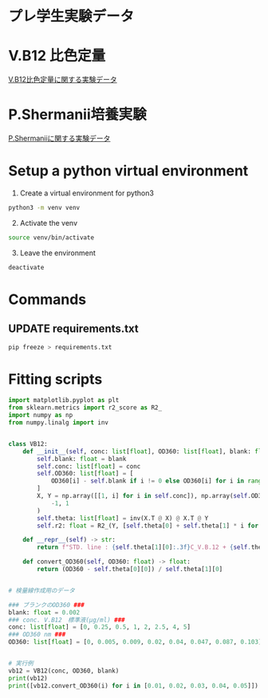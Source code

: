 # プレ学生実験データ

# V.B12 比色定量

[V.B12比色定量に関する実験データ](VB12.md)
# P.Shermanii培養実験

[P.Shermaniiに関する実験データ](P_S_01.md)

# Setup a python virtual environment 

1. Create a virtual environment for python3

```Bash
python3 -m venv venv
```
2. Activate the venv

```Bash
source venv/bin/activate
```
3. Leave the environment 

```Bash
deactivate
```

# Commands

## UPDATE requirements.txt

```Bash
pip freeze > requirements.txt
```

# Fitting scripts

```Python
import matplotlib.pyplot as plt
from sklearn.metrics import r2_score as R2_
import numpy as np
from numpy.linalg import inv


class VB12:
    def __init__(self, conc: list[float], OD360: list[float], blank: float) -> None:
        self.blank: float = blank
        self.conc: list[float] = conc
        self.OD360: list[float] = [
            OD360[i] - self.blank if i != 0 else OD360[i] for i in range(len(OD360))
        ]
        X, Y = np.array([[1, i] for i in self.conc]), np.array(self.OD360).reshape(
            -1, 1
        )
        self.theta: list[float] = inv(X.T @ X) @ X.T @ Y
        self.r2: float = R2_(Y, [self.theta[0] + self.theta[1] * i for i in self.conc])

    def __repr__(self) -> str:
        return f"STD. line : {self.theta[1][0]:.3f}C_V.B.12 + {self.theta[0][0]:.3f}, R^2 = {self.r2:.3f}"

    def convert_OD360(self, OD360: float) -> float:
        return (OD360 - self.theta[0][0]) / self.theta[1][0]


# 検量線作成用のデータ

### ブランクのOD360 ###
blank: float = 0.002
### conc. V.B12　標準液(µg/ml) ###
conc: list[float] = [0, 0.25, 0.5, 1, 2, 2.5, 4, 5]
### OD360 nm ###
OD360: list[float] = [0, 0.005, 0.009, 0.02, 0.04, 0.047, 0.087, 0.103]


# 実行例
vb12 = VB12(conc, OD360, blank)
print(vb12)
print([vb12.convert_OD360(i) for i in [0.01, 0.02, 0.03, 0.04, 0.05]])

```